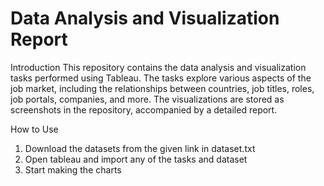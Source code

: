 # Data Analysis and Visualization Report

Introduction
This repository contains the data analysis and visualization tasks performed using Tableau. The tasks explore various aspects of the job market, including the relationships between countries, job titles, roles, job portals, companies, and more. The visualizations are stored as screenshots in the repository, accompanied by a detailed report.

How to Use
1. Download the datasets from the given link in dataset.txt
2. Open tableau and import any of the tasks and dataset
3. Start making the charts
